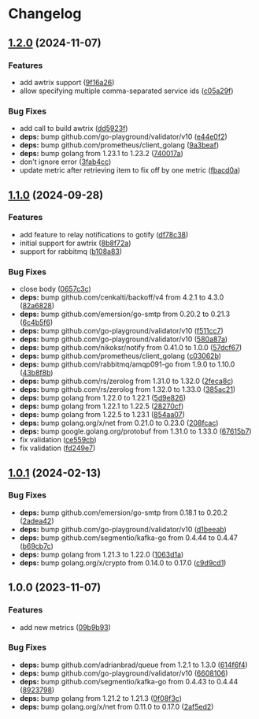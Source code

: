 # Changelog

## [1.2.0](https://github.com/soerenschneider/hermes/compare/v1.1.0...v1.2.0) (2024-11-07)


### Features

* add awtrix support ([9f16a26](https://github.com/soerenschneider/hermes/commit/9f16a2649ce4ddaa4fb5ec98c7ec950a0232a01f))
* allow specifying multiple comma-separated service ids ([c05a29f](https://github.com/soerenschneider/hermes/commit/c05a29f183b2d685c4ecf8da5cea3f98ea83b938))


### Bug Fixes

* add call to build awtrix ([dd5923f](https://github.com/soerenschneider/hermes/commit/dd5923f3dcbea96f9bdaedc7780aff21af979d70))
* **deps:** bump github.com/go-playground/validator/v10 ([e44e0f2](https://github.com/soerenschneider/hermes/commit/e44e0f20d212685d6c71a4a998e298d62e0c88b4))
* **deps:** bump github.com/prometheus/client_golang ([9a3beaf](https://github.com/soerenschneider/hermes/commit/9a3beaf86e44ec5a703edbf7af80ae55b1c770fd))
* **deps:** bump golang from 1.23.1 to 1.23.2 ([740017a](https://github.com/soerenschneider/hermes/commit/740017a6e73932753b42d1cbce327c1a3481fce4))
* don't ignore error ([3fab4cc](https://github.com/soerenschneider/hermes/commit/3fab4cc956e3c9c664cf3562bce5faf8bba814ba))
* update metric after retrieving item to fix off by one metric ([fbacd0a](https://github.com/soerenschneider/hermes/commit/fbacd0afa0f52ee5ef361da34d06c3a968912bfe))

## [1.1.0](https://github.com/soerenschneider/hermes/compare/v1.0.1...v1.1.0) (2024-09-28)


### Features

* add feature to relay notifications to gotify ([df78c38](https://github.com/soerenschneider/hermes/commit/df78c389f7a0ad824a902f8cafe160d4cacb0206))
* initial support for awtrix ([8b8f72a](https://github.com/soerenschneider/hermes/commit/8b8f72a87f39cad1e2860574378bb6eb3e95037f))
* support for rabbitmq ([b108a83](https://github.com/soerenschneider/hermes/commit/b108a8349cd3eba515f10a119355dfb07e272b00))


### Bug Fixes

* close body ([0657c3c](https://github.com/soerenschneider/hermes/commit/0657c3cf4939aaf5e5a6bb4841dd325c386257c1))
* **deps:** bump github.com/cenkalti/backoff/v4 from 4.2.1 to 4.3.0 ([82a6828](https://github.com/soerenschneider/hermes/commit/82a68283ffb6ef82f389f007d4574058a3606336))
* **deps:** bump github.com/emersion/go-smtp from 0.20.2 to 0.21.3 ([6c4b5f6](https://github.com/soerenschneider/hermes/commit/6c4b5f68c2353347aefc6d05b4ca62e108520461))
* **deps:** bump github.com/go-playground/validator/v10 ([f511cc7](https://github.com/soerenschneider/hermes/commit/f511cc79dfdcec541b9f7683c42ecf0fdfe206e3))
* **deps:** bump github.com/go-playground/validator/v10 ([580a87a](https://github.com/soerenschneider/hermes/commit/580a87a70399ae95f464e3a8abdb0fce0c66be46))
* **deps:** bump github.com/nikoksr/notify from 0.41.0 to 1.0.0 ([57dcf67](https://github.com/soerenschneider/hermes/commit/57dcf678abfa2b8206a32f5bdd68e8c263da92f2))
* **deps:** bump github.com/prometheus/client_golang ([c03062b](https://github.com/soerenschneider/hermes/commit/c03062b6e47c4b3a6eca465075c61d087103fffd))
* **deps:** bump github.com/rabbitmq/amqp091-go from 1.9.0 to 1.10.0 ([43b8f8b](https://github.com/soerenschneider/hermes/commit/43b8f8b28e83a74c69e53012505fa76c06fc92d2))
* **deps:** bump github.com/rs/zerolog from 1.31.0 to 1.32.0 ([2feca8c](https://github.com/soerenschneider/hermes/commit/2feca8c5d0b28392df68c0d0f8bef2e603556023))
* **deps:** bump github.com/rs/zerolog from 1.32.0 to 1.33.0 ([385ac21](https://github.com/soerenschneider/hermes/commit/385ac217ad0a233c60f3efb2879775a4073974d2))
* **deps:** bump golang from 1.22.0 to 1.22.1 ([5d9e826](https://github.com/soerenschneider/hermes/commit/5d9e8261cc3b95a9ce2bf0bac34efbabf4c05efa))
* **deps:** bump golang from 1.22.1 to 1.22.5 ([28270cf](https://github.com/soerenschneider/hermes/commit/28270cf82018e71761bb310470f11e025290575d))
* **deps:** bump golang from 1.22.5 to 1.23.1 ([854aa07](https://github.com/soerenschneider/hermes/commit/854aa07076703b1d4957e69d45fa76caf572fd96))
* **deps:** bump golang.org/x/net from 0.21.0 to 0.23.0 ([208fcac](https://github.com/soerenschneider/hermes/commit/208fcacc51bea460dd3ce629bb82087dc3dbe6e3))
* **deps:** bump google.golang.org/protobuf from 1.31.0 to 1.33.0 ([67615b7](https://github.com/soerenschneider/hermes/commit/67615b725598f6674e19b69118c72dbfb6f246ce))
* fix validation ([ce559cb](https://github.com/soerenschneider/hermes/commit/ce559cb5676b6d055265ee52cc1f65c6341f26e8))
* fix validation ([fd249e7](https://github.com/soerenschneider/hermes/commit/fd249e7e000786de84f7f37bfd3be1565c9cf299))

## [1.0.1](https://github.com/soerenschneider/hermes/compare/v1.0.0...v1.0.1) (2024-02-13)


### Bug Fixes

* **deps:** bump github.com/emersion/go-smtp from 0.18.1 to 0.20.2 ([2adea42](https://github.com/soerenschneider/hermes/commit/2adea421129d9b6202d5ae5707821f8f78e77001))
* **deps:** bump github.com/go-playground/validator/v10 ([d1beeab](https://github.com/soerenschneider/hermes/commit/d1beeab94073a773a8ca8de0448b8b2bc761d79e))
* **deps:** bump github.com/segmentio/kafka-go from 0.4.44 to 0.4.47 ([b69cb7c](https://github.com/soerenschneider/hermes/commit/b69cb7ccac22a06cb7e02616214f25ac02618964))
* **deps:** bump golang from 1.21.3 to 1.22.0 ([1063d1a](https://github.com/soerenschneider/hermes/commit/1063d1a2e0626571cbbde0d08386009da9285f6d))
* **deps:** bump golang.org/x/crypto from 0.14.0 to 0.17.0 ([c9d9cd1](https://github.com/soerenschneider/hermes/commit/c9d9cd113e431527d342d9309f0631f37ac4866b))

## 1.0.0 (2023-11-07)


### Features

* add new metrics ([09b9b93](https://github.com/soerenschneider/hermes/commit/09b9b935336c079ea630ad20b6d024a329d692e0))


### Bug Fixes

* **deps:** bump github.com/adrianbrad/queue from 1.2.1 to 1.3.0 ([614f6f4](https://github.com/soerenschneider/hermes/commit/614f6f40199477b53a7131adb35f8df830f3df40))
* **deps:** bump github.com/go-playground/validator/v10 ([6608106](https://github.com/soerenschneider/hermes/commit/6608106790f67e131ab9d11aadb63f1fe0690eb0))
* **deps:** bump github.com/segmentio/kafka-go from 0.4.43 to 0.4.44 ([8923798](https://github.com/soerenschneider/hermes/commit/8923798a21596154f23164eefe8619c41c6191ac))
* **deps:** bump golang from 1.21.2 to 1.21.3 ([0f08f3c](https://github.com/soerenschneider/hermes/commit/0f08f3c590ad0ec3f79732d4c9f892e948e92ca8))
* **deps:** bump golang.org/x/net from 0.11.0 to 0.17.0 ([2af5ed2](https://github.com/soerenschneider/hermes/commit/2af5ed26f523d4f7b30ab012509da670ab02fa28))
